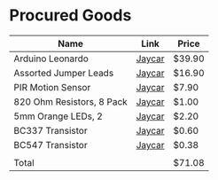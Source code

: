 # Procured Goods

| Name      | Link | Price |
| ----------- | ----------- | ---------|
| Arduino Leonardo      | [Jaycar](https://www.jaycar.co.nz/duinotech-leonardo-r3-development-board-for-arduino/p/XC4430?gclid=CjwKCAjwh-CVBhB8EiwAjFEPGfKxn1yUr6t25FJYvMJbgv_RQhCjCIP3z55qOWg4jptpT1e3ZBkCThoCEzYQAvD_BwE)       | $39.90 |
| Assorted Jumper Leads   | [Jaycar](https://www.jaycar.co.nz/jumper-lead-mixed-pack-100-pieces/p/WC6027?pos=1&queryId=fa9ae5b2cd708a43f2fc6e80b8b09672)        | $16.90 |
| PIR Motion Sensor | [Jaycar](https://www.jaycar.co.nz/arduino-compatible-pir-motion-detector-module/p/XC4444?pos=1&queryId=724f349c79a68fa0f02eb37ef91682ab) |  $7.90 |
|820 Ohm Resistors, 8 Pack | [Jaycar](https://www.jaycar.co.nz/820-ohm-0-5-watt-metal-film-resistors-pack-of-8/p/RR0570?gclid=CjwKCAjwk_WVBhBZEiwAUHQCmY96V03WHsoRncHXMEumBrxRMFHvHTbqvNcNDM9UrIK_1EB1iMETIhoCF0QQAvD_BwE) | $1.00 |
| 5mm Orange LEDs, 2 | [Jaycar](https://www.jaycar.co.nz/orange-10mm-led-10000mcd-round-clear/p/ZD0225) | $2.20 |
| BC337 Transistor | [Jaycar](https://www.jaycar.co.nz/bc337-npn-transistor/p/ZT2115?gclid=CjwKCAjwk_WVBhBZEiwAUHQCmXhmO0Kd8YJvtb8f1BXrZ2G5hIln3XDwUU_ampsjFpFSJ1Jy-0C-ARoC1_8QAvD_BwE) | $0.60 |
| BC547 Transistor | [Jaycar](https://www.jaycar.co.nz/bc547-npn-transistor/p/ZT2152) | $0.38 |
|  |  |
| Total |  | $71.08 |
